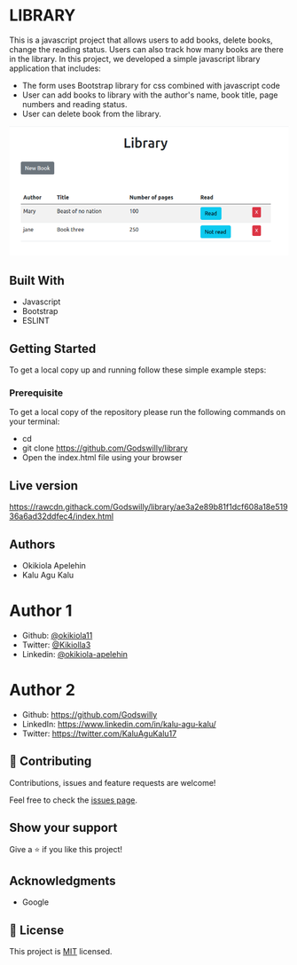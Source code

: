 # LIBRARY

This is a javascript project that allows users to add books, delete books, change the reading status. Users can also track how many books are there in the library.
In this project, we developed a simple javascript library application that includes:

- The form uses Bootstrap library for css combined with javascript code
- User can add books to library with the author's name, book title, page numbers and reading status.
- User can delete book from the library.

![screenshot](asset/images/screenshot.png)

## Built With
- Javascript
- Bootstrap
- ESLINT

## Getting Started
To get a local copy up and running follow these simple example steps:
 
### Prerequisite
To get a local copy of the repository please run the following commands on your terminal:
- cd <folder>
- git clone <a href="https://github.com/Godswilly/library.git">https://github.com/Godswilly/library</a>
- Open the index.html file using your browser

## Live version
https://rawcdn.githack.com/Godswilly/library/ae3a2e89b81f1dcf608a18e51936a6ad32ddfec4/index.html

## Authors
- Okikiola Apelehin
- Kalu Agu Kalu

# Author 1
- Github: [@okikiola11](https://github.com/okikiola11)
- Twitter: [@Kikiolla3](https://twitter.com/Kikiolla3)
- Linkedin: [@okikiola-apelehin](https://www.linkedin.com/in/okikiola-apelehin-459008122/)

# Author 2
- Github: https://github.com/Godswilly
- LinkedIn: https://www.linkedin.com/in/kalu-agu-kalu/
- Twitter: https://twitter.com/KaluAguKalu17

## 🤝 Contributing

Contributions, issues and feature requests are welcome!

Feel free to check the [issues page](https://github.com/Godswilly/library/issues).

## Show your support

Give a ⭐️ if you like this project!

## Acknowledgments

- Google

## 📝 License

This project is [MIT](lic.url) licensed.
